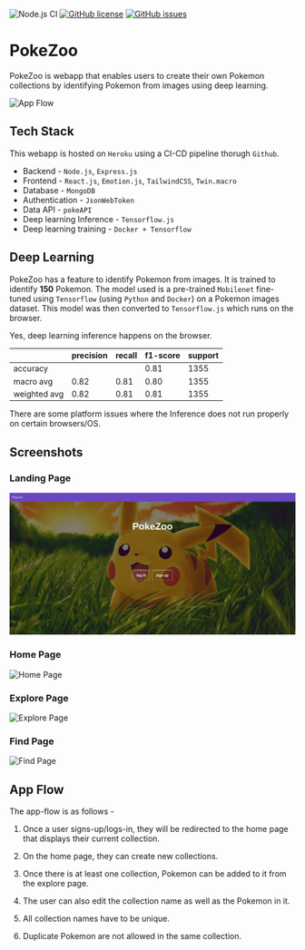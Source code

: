 ![Node.js CI](https://github.com/theairbend3r/poke-zoo/workflows/Node.js%20CI/badge.svg) [![GitHub license](https://img.shields.io/github/license/theairbend3r/poke-zoo)](https://github.com/theairbend3r/poke-zoo/blob/master/LICENSE) [![GitHub issues](https://img.shields.io/github/issues/theairbend3r/poke-zoo)](https://github.com/theairbend3r/poke-zoo/issues)

# PokeZoo

PokeZoo is webapp that enables users to create their own Pokemon collections by identifying Pokemon from images using deep learning.

![App Flow](https://raw.githubusercontent.com/theairbend3r/poke-zoo/master/screenshots/poke-zoo-ml.gif)

## Tech Stack

This webapp is hosted on `Heroku` using a CI-CD pipeline thorugh `Github`.

- Backend - `Node.js`, `Express.js`
- Frontend - `React.js`, `Emotion.js`, `TailwindCSS`, `Twin.macro`
- Database - `MongoDB`
- Authentication - `JsonWebToken`
- Data API - `pokeAPI`
- Deep learning Inference - `Tensorflow.js`
- Deep learning training - `Docker + Tensorflow`

## Deep Learning

PokeZoo has a feature to identify Pokemon from images. It is trained to identify **150** Pokemon. The model used is a pre-trained `Mobilenet` fine-tuned using `Tensorflow` (using `Python` and `Docker`) on a Pokemon images dataset. This model was then converted to `Tensorflow.js` which runs on the browser.

Yes, deep learning inference happens on the browser.

|              | precision | recall | f1-score | support |
| ------------ | --------- | ------ | -------- | ------- |
| accuracy     |           |        | 0.81     | 1355    |
| macro avg    | 0.82      | 0.81   | 0.80     | 1355    |
| weighted avg | 0.82      | 0.81   | 0.81     | 1355    |

There are some platform issues where the Inference does not run properly on certain browsers/OS.

## Screenshots

### Landing Page

![Landing Page](https://raw.githubusercontent.com/theairbend3r/poke-zoo/master/screenshots/poke-zoo-landing.jpg)

### Home Page

![Home Page](https://raw.githubusercontent.com/theairbend3r/poke-zoo/master/screenshots/poke-zoo-home.png)

### Explore Page

![Explore Page](https://raw.githubusercontent.com/theairbend3r/poke-zoo/master/screenshots/poke-zoo-explore.png)

### Find Page

![Find Page](https://raw.githubusercontent.com/theairbend3r/poke-zoo/master/screenshots/poke-zoo-find.png)

## App Flow

The app-flow is as follows -

1. Once a user signs-up/logs-in, they will be redirected to the home page that displays their current collection.

2. On the home page, they can create new collections.

3. Once there is at least one collection, Pokemon can be added to it from the explore page.

4. The user can also edit the collection name as well as the Pokemon in it.

5. All collection names have to be unique.

6. Duplicate Pokemon are not allowed in the same collection.

